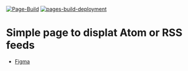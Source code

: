 [![Page-Build](https://github.com/LarsGKodehode/feed-reader/actions/workflows/node.js.yml/badge.svg)](https://github.com/LarsGKodehode/feed-reader/actions/workflows/node.js.yml)
[![pages-build-deployment](https://github.com/LarsGKodehode/feed-reader/actions/workflows/pages/pages-build-deployment/badge.svg)](https://github.com/LarsGKodehode/feed-reader/actions/workflows/pages/pages-build-deployment)

# Simple page to displat Atom or RSS feeds
- [Figma](https://www.figma.com/file/tzEhGISG8eY0i6vhhB3hpu/File-Reader-(Atom%2FRSS)?node-id=2%3A374)
